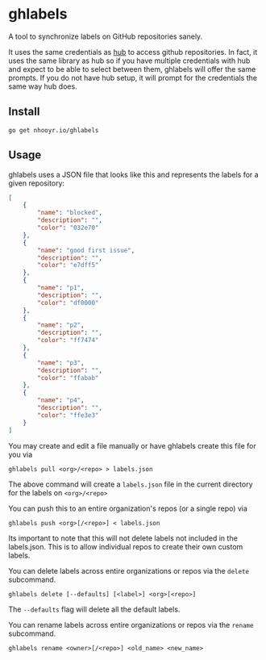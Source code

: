 # ghlabels

A tool to synchronize labels on GitHub repositories sanely.

It uses the same credentials as [hub](http://github.com/github/hub) to access github repositories. In fact, it uses the same library
as hub so if you have multiple credentials with hub and expect to be able to select between them,
ghlabels will offer the same prompts. If you do not have hub setup, it will prompt for the credentials
the same way hub does.

## Install

```
go get nhooyr.io/ghlabels
```

## Usage

ghlabels uses a JSON file that looks like this and represents the labels for a given repository:

```json
[
    {
        "name": "blocked",
        "description": "",
        "color": "032e70"
    },
    {
        "name": "good first issue",
        "description": "",
        "color": "e7dff5"
    },
    {
        "name": "p1",
        "description": "",
        "color": "df0000"
    },
    {
        "name": "p2",
        "description": "",
        "color": "ff7474"
    },
    {
        "name": "p3",
        "description": "",
        "color": "ffabab"
    },
    {
        "name": "p4",
        "description": "",
        "color": "ffe3e3"
    }
]
``` 

You may create and edit a file manually or have ghlabels create this file for you via

```
ghlabels pull <org>/<repo> > labels.json
```

The above command will create a `labels.json` file in the current directory for the labels on `<org>/<repo>`

You can push this to an entire organization's repos (or a single repo) via

```
ghlabels push <org>[/<repo>] < labels.json 
```

Its important to note that this will not delete labels not included in the labels.json. This is to allow
individual repos to create their own custom labels.

You can delete labels across entire organizations or repos via the `delete` subcommand.

```
ghlabels delete [--defaults] [<label>] <org>[<repo>]
```

The `--defaults` flag will delete all the default labels.

You can rename labels across entire organizations or repos via the `rename` subcommand.

```
ghlabels rename <owner>[/<repo>] <old_name> <new_name>
```
